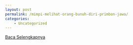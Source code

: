 ```yaml
---
layout: post
permalink: /mimpi-melihat-orang-bunuh-diri-primbon-jawa/
categories:
    - Uncategorized
---
```


[Baca Selengkapnya](/09)